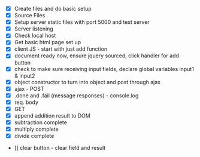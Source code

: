 - [x] Create files and do basic setup 
- [x] Source Files
- [x] Setup server static files with port 5000 and test server
- [x] Server listening
- [x] Check local host
- [x] Get basic html page set up
- [x] client JS - start with just add function
- [x] document ready now, ensure jquery sourced, click handler for add button
- [x] check to make sure receiving input fields, declare global variables input1 & input2
- [x] object constructor to turn into object and post through ajax
- [x] ajax - POST 
- [x] .done and .fail (message responses) - console.log
- [x] req. body
- [x] GET
- [x] append addition result to DOM
- [x] subtraction complete
- [x] multiply complete
- [x] divide complete
- [] clear button - clear field and result